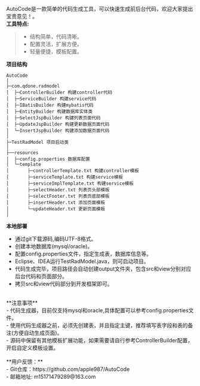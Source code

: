 AutoCode是一款简单的代码生成工具，可以快速生成前后台代码，欢迎大家提出宝贵意见！。<br>
**工具特点:**<br>
> * 结构简单，代码清晰。<br>
> * 配置灵活，扩展方便。<br>
> * 轻量便捷，模板配置。<br>

**项目结构**
```
AutoCode
│ 
├─com.qdone.radmodel 
│  ├─ControllerBuilder 构建controller代码
│  ├─ServiceBuilder 构建service代码
│  ├─IBatisBuilder 构建mybatis代码
│  ├─EntityBuilder 构建数据库实体类
│  ├─SelectJspBuilder 构建列表页面代码
│  ├─UpdateJspBuilder 构建更新数据页面代码
│  └─InsertJspBuilder 构建添加数据页面代码
│ 
├─TestRadModel 项目启动类
│  
├──resources 
│  ├─config.properties 数据库配置
│  └─template 
│       ├─controllerTemplate.txt 构建controller模板
│       ├─serviceTemplate.txt 构建service模板
│       ├─serviceImplTemplate.txt 构建service模板
│       ├─selectHeader.txt 列表页头部模板
│       ├─selectFooter.txt 列表页底部模板
│       ├─insertHeader.txt 添加页面模板
│       └─updateHeader.txt 更新页面模板
│ 
```
**本地部署**<br>
- 通过git下载源码,编码UTF-8格式。<br>
- 创建本地数据库(mysql/oracle)。<br>
- 配置config.properties文件，指定生成表，数据库信息等。<br>
- Eclipse、IDEA运行TestRadModel.java，则可启动项目。<br>
- 代码生成完毕，项目路径会自动创建output文件夹，包含src和view分别对应后台代码和页面部分。<br>
- 拷贝src和view代码部分到开发框架即可。<br>
<br>
**注意事项**<br>
- 代码生成器，目前仅支持mysql和oracle,具体配置可以参考config.properties文件。<br>
- 使用代码生成器之前，必须先创建表，并且指定主键，推荐填写表字段和表的备注(方便自动生成页面)。<br>
- 源码中保留有其他模板扩展功能，如果需要请自行参考ControllerBuilder配置，开启自定义模板设置。<br>
<br>
**用户反馈：**<br>
- Git仓库：https://github.com/apple987/AutoCode <br>
- 邮箱地址: m15171479289@163.com <br>
